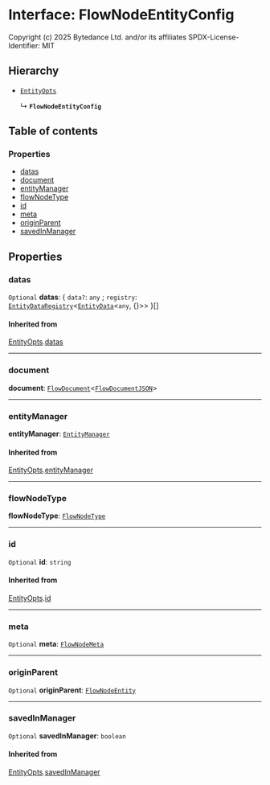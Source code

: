 # Interface: FlowNodeEntityConfig

Copyright (c) 2025 Bytedance Ltd. and/or its affiliates
SPDX-License-Identifier: MIT

## Hierarchy

* [`EntityOpts`](/auto-docs/editor/interfaces/EntityOpts.md)

  ↳ **`FlowNodeEntityConfig`**

## Table of contents

### Properties

* [datas](/auto-docs/editor/interfaces/FlowNodeEntityConfig.md#datas)
* [document](/auto-docs/editor/interfaces/FlowNodeEntityConfig.md#document)
* [entityManager](/auto-docs/editor/interfaces/FlowNodeEntityConfig.md#entitymanager)
* [flowNodeType](/auto-docs/editor/interfaces/FlowNodeEntityConfig.md#flownodetype)
* [id](/auto-docs/editor/interfaces/FlowNodeEntityConfig.md#id)
* [meta](/auto-docs/editor/interfaces/FlowNodeEntityConfig.md#meta)
* [originParent](/auto-docs/editor/interfaces/FlowNodeEntityConfig.md#originparent)
* [savedInManager](/auto-docs/editor/interfaces/FlowNodeEntityConfig.md#savedinmanager)

## Properties

### datas

`Optional` **datas**: { `data?`: `any` ; `registry`: [`EntityDataRegistry`](/auto-docs/editor/interfaces/EntityDataRegistry.md)<[`EntityData`](/auto-docs/editor/classes/EntityData.md)<`any`, {}>>  }\[]

#### Inherited from

[EntityOpts](/auto-docs/editor/interfaces/EntityOpts.md).[datas](/auto-docs/editor/interfaces/EntityOpts.md#datas)

***

### document

**document**: [`FlowDocument`](/auto-docs/editor/classes/FlowDocument.md)<[`FlowDocumentJSON`](/auto-docs/editor/types/FlowDocumentJSON.md)>

***

### entityManager

**entityManager**: [`EntityManager`](/auto-docs/editor/classes/EntityManager.md)

#### Inherited from

[EntityOpts](/auto-docs/editor/interfaces/EntityOpts.md).[entityManager](/auto-docs/editor/interfaces/EntityOpts.md#entitymanager)

***

### flowNodeType

**flowNodeType**: [`FlowNodeType`](/auto-docs/editor/types/FlowNodeType.md)

***

### id

`Optional` **id**: `string`

#### Inherited from

[EntityOpts](/auto-docs/editor/interfaces/EntityOpts.md).[id](/auto-docs/editor/interfaces/EntityOpts.md#id)

***

### meta

`Optional` **meta**: [`FlowNodeMeta`](/auto-docs/editor/interfaces/FlowNodeMeta.md)

***

### originParent

`Optional` **originParent**: [`FlowNodeEntity`](/auto-docs/editor/classes/FlowNodeEntity-1.md)

***

### savedInManager

`Optional` **savedInManager**: `boolean`

#### Inherited from

[EntityOpts](/auto-docs/editor/interfaces/EntityOpts.md).[savedInManager](/auto-docs/editor/interfaces/EntityOpts.md#savedinmanager)

